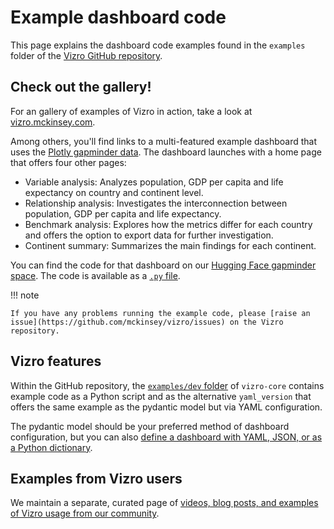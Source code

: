 # Example dashboard code

This page explains the dashboard code examples found in the `examples` folder of the [Vizro GitHub repository](https://github.com/mckinsey/vizro/tree/main/vizro-core/examples).

## Check out the gallery!
For an gallery of examples of Vizro in action, take a look at [vizro.mckinsey.com](https://vizro.mckinsey.com).

Among others, you'll find links to a multi-featured example dashboard that uses the [Plotly gapminder data](https://plotly.com/python-api-reference/generated/plotly.express.data.html#plotly.express.data.gapminder). The dashboard launches with a home page that offers four other pages:

* Variable analysis: Analyzes population, GDP per capita and life expectancy on country and continent level.
* Relationship analysis: Investigates the interconnection between population, GDP per capita and life expectancy.
* Benchmark analysis: Explores how the metrics differ for each country and offers the option to export data for further investigation.
* Continent summary: Summarizes the main findings for each continent.


You can find the code for that dashboard on our [Hugging Face gapminder space](https://huggingface.co/spaces/vizro/demo-gapminder). The code is available as a [`.py` file](https://huggingface.co/spaces/vizro/demo-gapminder/blob/main/app.py).

!!! note

    If you have any problems running the example code, please [raise an issue](https://github.com/mckinsey/vizro/issues) on the Vizro repository.

## Vizro features
Within the GitHub repository, the [`examples/dev` folder](https://github.com/mckinsey/vizro/tree/main/vizro-core/examples/dev) of `vizro-core` contains example code as a Python script and as the alternative `yaml_version` that offers the same example as the pydantic model but via YAML configuration.

The pydantic model should be your preferred method of dashboard configuration, but you can also [define a dashboard with YAML, JSON, or as a Python dictionary](../user-guides/dashboard.md).

## Examples from Vizro users

We maintain a separate, curated page of [videos, blog posts, and examples of Vizro usage from our community](your-examples.md).
